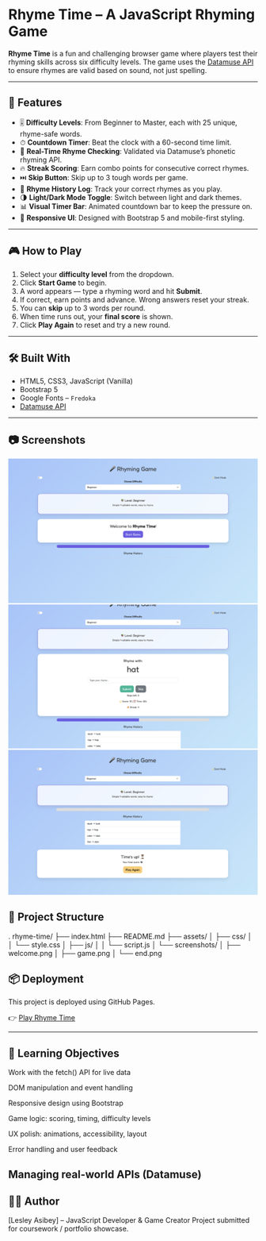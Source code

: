 # Rhyme Time – A JavaScript Rhyming Game

**Rhyme Time** is a fun and challenging browser game where players test their rhyming skills across six difficulty levels. The game uses the [Datamuse API](https://www.datamuse.com/api/) to ensure rhymes are valid based on sound, not just spelling.

---

## 🚀 Features

- 🎚️ **Difficulty Levels**: From Beginner to Master, each with 25 unique, rhyme-safe words.
- ⏱ **Countdown Timer**: Beat the clock with a 60-second time limit.
- 🧠 **Real-Time Rhyme Checking**: Validated via Datamuse’s phonetic rhyming API.
- 🔥 **Streak Scoring**: Earn combo points for consecutive correct rhymes.
- ⏭️ **Skip Button**: Skip up to 3 tough words per game.
- 📜 **Rhyme History Log**: Track your correct rhymes as you play.
- 🌗 **Light/Dark Mode Toggle**: Switch between light and dark themes.
- 📊 **Visual Timer Bar**: Animated countdown bar to keep the pressure on.
- 🎨 **Responsive UI**: Designed with Bootstrap 5 and mobile-first styling.

---

## 🎮 How to Play

1. Select your **difficulty level** from the dropdown.
2. Click **Start Game** to begin.
3. A word appears — type a rhyming word and hit **Submit**.
4. If correct, earn points and advance. Wrong answers reset your streak.
5. You can **skip** up to 3 words per round.
6. When time runs out, your **final score** is shown.
7. Click **Play Again** to reset and try a new round.

---

## 🛠 Built With

- HTML5, CSS3, JavaScript (Vanilla)
- Bootstrap 5
- Google Fonts – `Fredoka`
- [Datamuse API](https://www.datamuse.com/api/)

---

## 📷 Screenshots

![Welcome Screen](assets/screenshots/Welcome.png)
![Game Screen](assets/screenshots/Game.png)
![End Screen](assets/screenshots/End.png)


## 📁 Project Structure
.
rhyme-time/
├── index.html
├── README.md
├── assets/
│   ├── css/
│   │   └── style.css
│   ├── js/
│   │   └── script.js
│   └── screenshots/
│       ├── welcome.png
│       ├── game.png
│       └── end.png


## 📦 Deployment
This project is deployed using GitHub Pages.

👉 [Play Rhyme Time](https://dutchborn.github.io/Rhyme-time/)

---

## 🎯 Learning Objectives

Work with the fetch() API for live data

DOM manipulation and event handling

Responsive design using Bootstrap

Game logic: scoring, timing, difficulty levels

UX polish: animations, accessibility, layout

Error handling and user feedback

Managing real-world APIs (Datamuse)
---

## 👩‍💻 Author

[Lesley Asibey] – JavaScript Developer & Game Creator
Project submitted for coursework / portfolio showcase.


